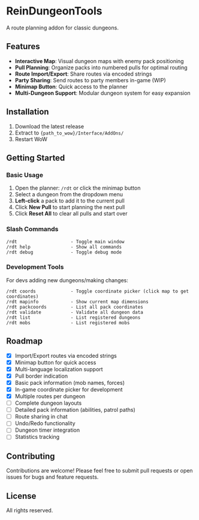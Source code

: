 # ReinDungeonTools

A route planning addon for classic dungeons.

## Features

- **Interactive Map**: Visual dungeon maps with enemy pack positioning
- **Pull Planning**: Organize packs into numbered pulls for optimal routing
- **Route Import/Export**: Share routes via encoded strings
- **Party Sharing**: Send routes to party members in-game (WIP)
- **Minimap Button**: Quick access to the planner
- **Multi-Dungeon Support**: Modular dungeon system for easy expansion

## Installation

1. Download the latest release
2. Extract to `{path_to_wow}/Interface/AddOns/`
3. Restart WoW

## Getting Started

### Basic Usage

1. Open the planner: `/rdt` or click the minimap button
2. Select a dungeon from the dropdown menu
3. **Left-click** a pack to add it to the current pull
4. Click **New Pull** to start planning the next pull
5. Click **Reset All** to clear all pulls and start over

### Slash Commands

```
/rdt                    - Toggle main window
/rdt help               - Show all commands
/rdt debug              - Toggle debug mode
```

### Development Tools

For devs adding new dungeons/making changes:

```
/rdt coords             - Toggle coordinate picker (click map to get coordinates)
/rdt mapinfo            - Show current map dimensions
/rdt packcoords         - List all pack coordinates
/rdt validate           - Validate all dungeon data
/rdt list               - List registered dungeons
/rdt mobs               - List registered mobs
```

## Roadmap

- [x] Import/Export routes via encoded strings
- [x] Minimap button for quick access
- [x] Multi-language localization support
- [x] Pull border indication
- [x] Basic pack information (mob names, forces)
- [x] In-game coordinate picker for development
- [x] Multiple routes per dungeon
- [ ] Complete dungeon layouts
- [ ] Detailed pack information (abilities, patrol paths)
- [ ] Route sharing in chat
- [ ] Undo/Redo functionality
- [ ] Dungeon timer integration
- [ ] Statistics tracking

## Contributing

Contributions are welcome! Please feel free to submit pull requests or open issues for bugs and feature requests.

## License

All rights reserved.
